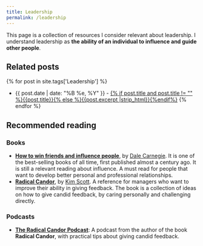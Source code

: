 ```yaml
---
title: Leadership
permalink: /leadership
---
```


This page is a collection of resources I consider relevant about leadership. I understand leadership as **the ability of an individual to influence and guide other people**.

## Related posts

{% for post in site.tags['Leadership'] %}
- {{ post.date | date: "%B %e, %Y" }} - <a href="{{ site.baseurl }}{{ post.url }}">{% if post.title and post.title != "" %}{{post.title}}{% else %}{{post.excerpt |strip_html}}{%endif%}</a>
{% endfor %}

## Recommended reading

### Books

- **[How to win friends and influence people](https://amzn.to/3PsbnOP)**, by [Dale Carnegie](https://en.wikipedia.org/wiki/Dale_Carnegie). It is one of the best-selling books of all time, first published almost a century ago. It is still a relevant reading about influence. A must read for people that want to develop better personal and professional relationships.
- **[Radical Candor](https://amzn.to/3v7hfok)**, by [Kim Scott](https://kimmalonescott.com/). A reference for managers who want to improve their ability in giving feedback. The book is a collection of ideas on how to give candid feedback, by caring personally and challenging directly.

### Podcasts

- **[The Radical Candor Podcast](https://www.radicalcandor.com/candor-podcast/)**: A podcast from the author of the book **Radical Candor**, with practical tips about giving candid feedback.